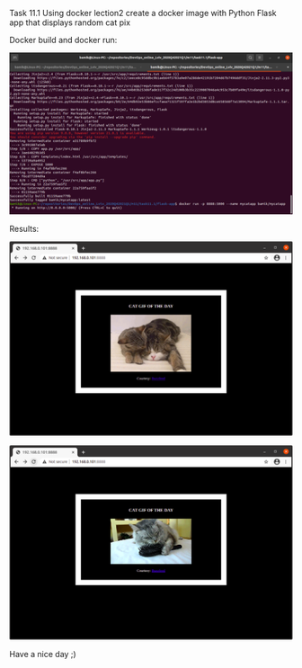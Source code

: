 Task 11.1 Using docker lection2 create a docker image with Python Flask app that displays random cat pix

Docker build and docker run:

![](images/scr1.png)

Results:

![](images/scr2.png)

![](images/scr3.png)

Have a nice day ;)
